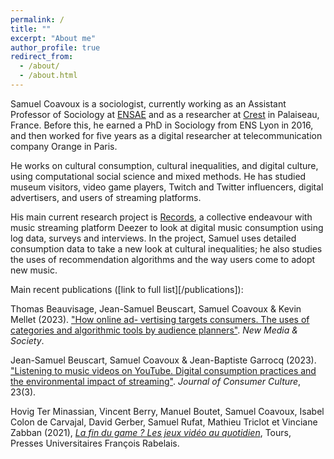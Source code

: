 ```yaml
---
permalink: /
title: ""
excerpt: "About me"
author_profile: true
redirect_from:
  - /about/
  - /about.html
---
```


Samuel Coavoux is a sociologist, currently working as an Assistant Professor of Sociology at [ENSAE](https://ensae.fr) and as a researcher at [Crest](https://crest.science) in Palaiseau, France. Before this, he earned a PhD in Sociology from ENS Lyon in 2016, and then worked for five years as a digital researcher at telecommunication company Orange in Paris.

He works on cultural consumption, cultural inequalities, and digital culture, using computational social science and mixed methods. He has studied museum visitors, video game players, Twitch and Twitter influencers, digital advertisers, and users of streaming platforms.

His main current research project is [Records](https://records.huma-num.fr/), a collective endeavour with music streaming platform Deezer to look at digital music consumption using log data, surveys and interviews. In the project, Samuel uses detailed consumption data to take a new look at cultural inequalities; he also studies the uses of recommendation algorithms and the way users come to adopt new music.

Main recent publications ([link to full list][/publications]):

Thomas Beauvisage, Jean-Samuel Beuscart, Samuel Coavoux & Kevin Mellet (2023). ["How online ad-
vertising targets consumers. The uses of categories and algorithmic tools by audience planners"](https://journals.sagepub.com/doi/10.1177/14614448221146174). *New Media & Society*.

Jean-Samuel Beuscart, Samuel Coavoux & Jean-Baptiste Garrocq (2023). ["Listening to music videos on
YouTube. Digital consumption practices and the environmental impact of streaming"](https://journals.sagepub.com/doi/full/10.1177/14695405221133266). *Journal of Consumer Culture*, 23(3).

Hovig Ter Minassian, Vincent Berry, Manuel Boutet, Samuel Coavoux, Isabel Colon de Carvajal, David Gerber, Samuel Rufat, Mathieu Triclot et Vinciane Zabban (2021), [*La fin du game ? Les jeux vidéo au quotidien*](https://pufr-editions.fr/produit/la-fin-du-game/), Tours, Presses Universitaires François Rabelais.





